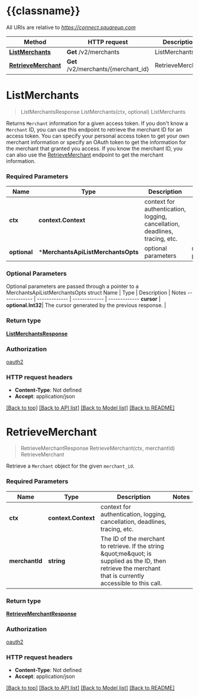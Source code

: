 # {{classname}}

All URIs are relative to *https://connect.squareup.com*

Method | HTTP request | Description
------------- | ------------- | -------------
[**ListMerchants**](MerchantsApi.md#ListMerchants) | **Get** /v2/merchants | ListMerchants
[**RetrieveMerchant**](MerchantsApi.md#RetrieveMerchant) | **Get** /v2/merchants/{merchant_id} | RetrieveMerchant

# **ListMerchants**
> ListMerchantsResponse ListMerchants(ctx, optional)
ListMerchants

Returns `Merchant` information for a given access token.  If you don't know a `Merchant` ID, you can use this endpoint to retrieve the merchant ID for an access token. You can specify your personal access token to get your own merchant information or specify an OAuth token to get the information for the  merchant that granted you access.  If you know the merchant ID, you can also use the [RetrieveMerchant](api-endpoint:Merchants-RetrieveMerchant) endpoint to get the merchant information.

### Required Parameters

Name | Type | Description  | Notes
------------- | ------------- | ------------- | -------------
 **ctx** | **context.Context** | context for authentication, logging, cancellation, deadlines, tracing, etc.
 **optional** | ***MerchantsApiListMerchantsOpts** | optional parameters | nil if no parameters

### Optional Parameters
Optional parameters are passed through a pointer to a MerchantsApiListMerchantsOpts struct
Name | Type | Description  | Notes
------------- | ------------- | ------------- | -------------
 **cursor** | **optional.Int32**| The cursor generated by the previous response. | 

### Return type

[**ListMerchantsResponse**](ListMerchantsResponse.md)

### Authorization

[oauth2](../README.md#oauth2)

### HTTP request headers

 - **Content-Type**: Not defined
 - **Accept**: application/json

[[Back to top]](#) [[Back to API list]](../README.md#documentation-for-api-endpoints) [[Back to Model list]](../README.md#documentation-for-models) [[Back to README]](../README.md)

# **RetrieveMerchant**
> RetrieveMerchantResponse RetrieveMerchant(ctx, merchantId)
RetrieveMerchant

Retrieve a `Merchant` object for the given `merchant_id`.

### Required Parameters

Name | Type | Description  | Notes
------------- | ------------- | ------------- | -------------
 **ctx** | **context.Context** | context for authentication, logging, cancellation, deadlines, tracing, etc.
  **merchantId** | **string**| The ID of the merchant to retrieve. If the string \&quot;me\&quot; is supplied as the ID, then retrieve the merchant that is currently accessible to this call. | 

### Return type

[**RetrieveMerchantResponse**](RetrieveMerchantResponse.md)

### Authorization

[oauth2](../README.md#oauth2)

### HTTP request headers

 - **Content-Type**: Not defined
 - **Accept**: application/json

[[Back to top]](#) [[Back to API list]](../README.md#documentation-for-api-endpoints) [[Back to Model list]](../README.md#documentation-for-models) [[Back to README]](../README.md)

